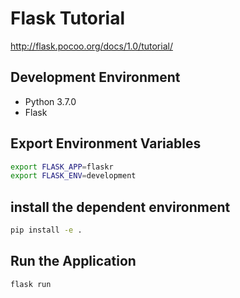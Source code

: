 # Flask Tutorial

http://flask.pocoo.org/docs/1.0/tutorial/

## Development Environment

* Python 3.7.0
* Flask

## Export Environment Variables

```sh
export FLASK_APP=flaskr
export FLASK_ENV=development
```

## install the dependent environment

```sh
pip install -e .
```

## Run the Application

```sh
flask run
```
